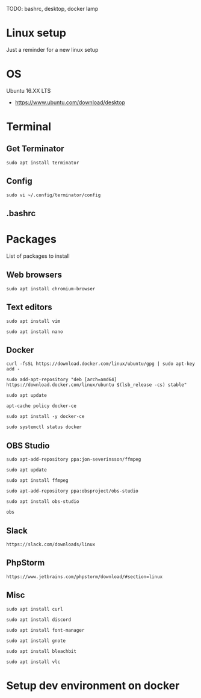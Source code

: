 TODO: bashrc, desktop, docker lamp

# Linux setup
Just a reminder for a new linux setup


# OS
Ubuntu 16.XX LTS
 - https://www.ubuntu.com/download/desktop
 
 
# Terminal
## Get Terminator
````
sudo apt install terminator
````

## Config
````
sudo vi ~/.config/terminator/config
````

## .bashrc


# Packages
List of packages to install

## Web browsers
````
sudo apt install chromium-browser

````

## Text editors
````
sudo apt install vim

sudo apt install nano
````

## Docker
````
curl -fsSL https://download.docker.com/linux/ubuntu/gpg | sudo apt-key add -

sudo add-apt-repository "deb [arch=amd64] https://download.docker.com/linux/ubuntu $(lsb_release -cs) stable"

sudo apt update

apt-cache policy docker-ce

sudo apt install -y docker-ce

sudo systemctl status docker
````

## OBS Studio
````
sudo apt-add-repository ppa:jon-severinsson/ffmpeg

sudo apt update

sudo apt install ffmpeg

sudo apt-add-repository ppa:obsproject/obs-studio

sudo apt install obs-studio

obs
````

## Slack
````
https://slack.com/downloads/linux
````

## PhpStorm
````
https://www.jetbrains.com/phpstorm/download/#section=linux
````

## Misc
````
sudo apt install curl

sudo apt install discord

sudo apt install font-manager

sudo apt install gnote

sudo apt install bleachbit

sudo apt install vlc
````

# Setup dev environment on docker
